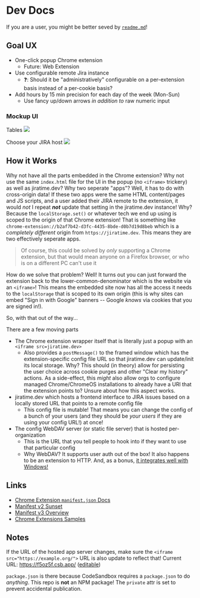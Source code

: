 # Dev Docs
If you are a user, you might be better seved by [`readme.md`](./readme.md)!

## Goal UX

- One-click popup Chrome extension
    - Future: Web Extension
- Use configurable remote Jira instance
    - ❓: Should it be "administratively" configurable on a per-extension basis instead of a per-cookie basis?
- Add hours by 15 min precision for each day of the week (Mon-Sun)
    - Use fancy up/down arrows _in addition to_ raw numeric input

### Mockup UI

Tables
![](https://i.imgur.com/OAIjZ5J.png)

Choose your JIRA host
![](https://i.imgur.com/vCdKO6H.png)

## How it Works

Why not have all the parts embedded in the Chrome extension? Why not use the same `index.html` file for the UI in the popup (no `<iframe>` trickery) as well as jiratime.dev? Why two seperate "apps"? Well, it has to do with cross-origin data! If these two apps were the same HTML content/pages and JS scripts, and a user added their JIRA remote to the extension, it would _not_ I repeat **_not_** update that setting in the jiratime.dev instance! Why? Because the `localStorage.set()` or whatever tech we end up using is scoped to the origin of that Chrome extension! That is something like `chrome-extension://b2af7b42-d3fc-4435-8bde-d0b7d19d8beb` which is a _completely different_ origin from `https://jiratime.dev`. This means they are two effectively seperate apps.

> Of course, this could be solved by _only_ supporting a Chrome extension, but that would mean anyone on a Firefox browser, or who is on a different PC can't use it

How do we solve that problem? Well! It turns out you can just forward the extension back to the lower-common-denominator which is the website via an `<iframe>`! This means the embedded site now has all the access it needs to the `localStorage` that is scoped to its own origin (this is why sites can embed "Sign in with Google" banners -- Google _knows_ via cookies that you are signed in!).

So, with that out of the way...

There are a few moving parts
- The Chrome extension wrapper itself that is literally just a popup with an `<iframe src=jiratime.dev>`
    - Also provides a `postMessage()` to the framed window which has the extension-specific config file URL so that jiratime.dev can update/init its local storage. Why? This should (in theory) allow for persisting the user choice across cookie purges and other "Clear my history" actions. As a side-effect, this _might_ also allow orgs to configure managed Chrome/ChromeOS installations to already have a URl that the extension points to? Unsure about how this aspect works.
- jiratime.dev which hosts a frontend interface to JIRA issues based on a locally stored URL that points to a remote config file
    - This config file is mutable! That means you can change the config of a bunch of your users (and they should be _your users_ if they are using your config URL!) at once!
- The config WebDAV server (or static file server) that is hosted per-organization
    - This is the URL that you tell people to hook into if they want to use that particular config
    - Why WebDAV? It supports user auth out of the box! It also happens to be an extension to HTTP. And, as a bonus, [it integrates well with Windows!](https://help.dreamhost.com/hc/en-us/articles/216473357-Accessing-WebDAV-with-Windows)

## Links
- [Chrome Extension `manifest.json` Docs](https://developer.chrome.com/docs/extensions/mv3/manifest/#overview)
- [Manifest v2 Sunset](https://developer.chrome.com/docs/extensions/mv3/mv2-sunset/)
- [Manifest v3 Overview](https://developer.chrome.com/docs/extensions/mv3/intro/mv3-overview/)
- [Chrome Extensions Samples](https://github.com/GoogleChrome/chrome-extensions-samples)

## Notes

If the URL of the hosted app server changes, make sure the `<iframe src="https://example.org/">` URL is also update to reflect that!
Current URL: <https://f5oz5f.csb.app/> ([editable](https://codesandbox.io/s/jiratimefrontend-f5oz5f?file=/index.html))

`package.json` is there because CodeSandbox requires a `package.json` to do _anything_. This repo is **not** an NPM package! The `private` attr is set to prevent accidental publication.
